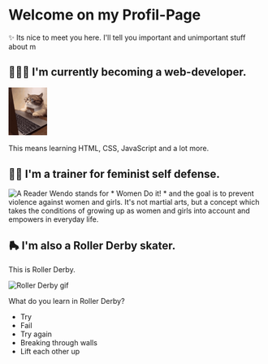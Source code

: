 # Welcome on my Profil-Page
✨ Its nice to meet you here. I'll tell you important and unimportant stuff about m

## 👩🏻‍💻 I'm currently becoming a web-developer.
<img src="angry-cat.gif"  width="15%" height="15%">

This means learning HTML, CSS, JavaScript and a lot more.

## ✊🏻 I'm a trainer for feminist self defense. 
![A Reader](https://wendo-marburg.de/files/Wendo-Dateien/Bilder/Vorderansicht_Leitfaden%20Nein%20hei%C3%9Ft%20Nein%20Wendo%20Marburg.jpg) Wendo stands for * Women Do it! * and the goal is to prevent violence against women and girls.
It's not martial arts, but a concept which takes the conditions of growing up as women and girls into account and empowers in everyday life.

## 🛼 I'm also a Roller Derby skater.
This is Roller Derby.

![Roller Derby gif](readme.gif)

What do you learn in Roller Derby?
- Try
- Fail
- Try again
- Breaking through walls
- Lift each other up
